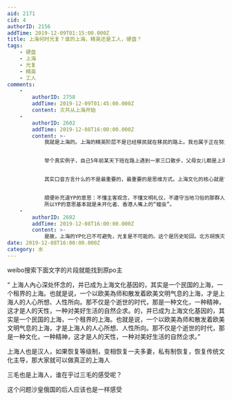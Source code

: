 ```yaml
---
aid: 2171
cid: 4
authorID: 2156
addTime: 2019-12-09T01:15:00.000Z
title: 上海何时光复？谁的上海，精英还是工人，硬盘？
tags:
    - 硬盘
    - 上海
    - 光复
    - 精英
    - 工人
comments:
    -
        authorID: 2758
        addTime: 2019-12-09T01:45:00.000Z
        content: 灭共从上海开始
    -
        authorID: 2602
        addTime: 2019-12-08T16:00:00.000Z
        content: >-
            我就是上海的。上海的精英阶层不是已经移民就在移民的路上。我也属于正在努力挤进移民的一份子。坦白说现在的上海基本已经沦陷了，80后末到92最多93年初前出生的是最后一批传承了海派文化（上海开埠到2001年前的上海）的年轻人。现在的上海经过近乎20年的所谓“开放”，得到的结果无非是YP占据上海。劣币驱逐良币，大量有文化操守的上海“士大夫”不堪和低俗的族群出现在自己的土地上，于是纷纷举家移民欧美日澳。上海人中的底层人因为没有能力移民，在YP逐渐攻占上海各行各业资源的背景下，被迫忍受YP的鄙俗行为。上海的中小学一半是外地小孩，00后的上海小孩有很多已经不会说，甚至不愿说沪语了。


            举个真实例子，自己5年前某天下班在路上遇到一家三口散步，父母女儿都是上海人，小姑娘一直用带有非吴越口音的普通话（因为上海很多学校的外地小孩都是中部或者北方来的），父母急了，跟小姑娘说，“刚桑海胡”（说上海话）。小姑娘却说，“我不喜欢上海话不想说”。然后她父母一声不吭，越走越远。看到这一幕真是感叹上海的沦陷。


            其实口音方言什么的不是最重要的，最重要的是思维方式。上海文化的核心就是“令得情”。“令的情”有多层意思：包容他人缺点/不同文化习俗、做事“不斤斤计较”、做事前考虑清楚”利弊得失“、尊重上海精神的人就当他是上海人、能够在正常交往的过程中了解到对方的底线在哪而不触犯、对于触犯他人原则，他人友善提醒时即注意，而不需要弄到翻脸程度等等。


            顺便补充道YP的意思：不懂主客观念，不懂文明礼仪，不遵守当地习俗的那群人，和钱事业毫无关系。
            所以YP的意思基本就是未开化者、香港人嘴上的“蝗虫”。
    -
        authorID: 2602
        addTime: 2019-12-08T16:00:00.000Z
        content: >-
            是故，上海的YP化已不可避免，光复是不可能的。这个是历史轮回。北方胡族灭亡南方文明在历史上也不是发生第一次了。上海和香港都是离天堂太远，离胡族太近。地缘决定了这两座城市的悲剧。真正想保留上海精神，就应该选择学习欧洲大航海，远赴重洋去澳洲，加拿大移民，建立新的族群，传承开化思想，播种文明的种子。
date: 2019-12-08T16:00:00.000Z
category: 水
---
```


weibo搜索下面文字的片段就能找到原po主

“ 上海人內心深处怀念的，并已成为上海文化基因的，其实是一个民国的上海，一个租界的上海。也就是说，一个以欧美為师和散发着欧美文明气息的上海，才是上海人的人心所想、人性所向。那不仅是个逝世的时代，那是一种文化，一种精神，这才是人的天性，一种对美好生活的自然企求。的，并已成为上海文化基因的，其实是一个民国的上海，一个租界的上海。也就是说，一个以欧美為师和散发着欧美文明气息的上海，才是上海人的人心所想、人性所向。那不仅是个逝世的时代，那是一种文化，一种精神，这才是人的天性，一种对美好生活的自然企求。”

上海人也是汉人，如果恢复等级制，变相恢复一夫多妻，私有制恢复，恢复传统文化主导，那大家就可以做真正的上海人

三毛也是上海人，谁在乎过三毛的感受呢？

这个问题沙皇俄国的后人应该也是一样感受
